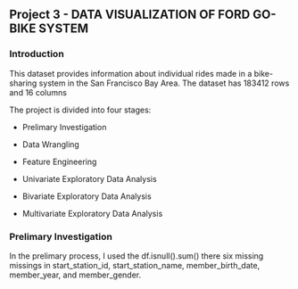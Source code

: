## Project 3 - DATA VISUALIZATION  OF FORD GO-BIKE SYSTEM

### Introduction

This dataset provides information about individual rides made in a bike-sharing system in the San Francisco Bay Area. The dataset has 183412 rows and 16 columns

The project is divided into four stages:
* <a id="investigating">Prelimary Investigation</a>

* <a id="wrangling">Data Wrangling</a>

* <a id="engineering">Feature Engineering</a>
* <a id="univariate">Univariate Exploratory Data Analysis</a>

* <a id="bivariate">Bivariate Exploratory Data Analysis</a>
* <a id="multivariate">Multivariate Exploratory Data Analysis</a>


### Prelimary Investigation
In the prelimary process, I used the df.isnull().sum() there six missing missings in start_station_id, start_station_name, member_birth_date, member_year, and member_gender.